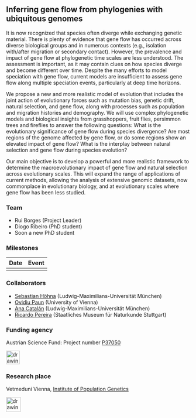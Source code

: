 ## Inferring gene flow from phylogenies with ubiquitous genomes

It is now recognized that species often diverge while exchanging genetic material. There is plenty of evidence that gene flow has occurred across diverse biological groups and in numerous contexts (e.g., isolation with/after migration or secondary contact). However, the prevalence and impact of gene flow at phylogenetic time scales are less understood. The assessment is important, as it may contain clues on how species diverge and become different over time. Despite the many efforts to model speciation with gene flow, current models are insufficient to assess gene flow along multiple speciation events, particularly at deep time horizons. 

We propose a new and more realistic model of evolution that includes the joint action of evolutionary forces such as mutation bias, genetic drift, natural selection, and gene flow, along with processes such as population and migration histories and demography. We will use complex phylogenetic models and biological insights from grasshoppers, fruit flies, persimmon trees and fireflies to answer the following questions: What is the evolutionary significance of gene flow during species divergence? Are most regions of the genome affected by gene flow, or do some regions show an elevated impact of gene flow? What is the interplay between natural selection and gene flow during species evolution? 

Our main objective is to develop a powerful and more realistic framework to determine the macroevolutionary impact of gene flow and natural selection across evolutionary scales. This will expand the range of applications of current methods, allowing the analysis of extensive genomic datasets, now commonplace in evolutionary biology, and at evolutionary scales where gene flow has been less studied. 

### Team

* Rui Borges (Project Leader)
* Diogo Ribeiro (PhD student)
* Soon a new PhD student

  
### Milestones

| Date  | Event  |
|---|---|
|    |   |



### Collaborators

* [Sebastian Höhna](https://hoehnalab.github.io//) (Ludwig-Maximilians-Universität München)
* [Ovidiu Paun](https://plantgenomics.univie.ac.at/about-us/group-members/ovidiu-paun/) (University of Vienna)
* [Ana Catalán](https://www.anacatalan-evolution.com/) (Ludwig-Maximilians-Universität München)
* [Ricardo Pereira](https://www.naturkundemuseum-bw.de/en/research/zoology/department-zoology/ricardo-pereira) (Staatliches Museum für Naturkunde Stuttgart)

### Funding agency

Austrian Science Fund: Project number [P37050](https://www.fwf.ac.at/forschungsradar/10.55776/P37050)

<img src="https://www.fwf.ac.at/fileadmin/Website/Logos/FWF_Logo.png" alt="drawing" height="37"/>



### Research place

Vetmeduni Vienna, [Institute of Population Genetics](https://www.vetmeduni.ac.at/en/population-genetics/)

<img src="https://encrypted-tbn0.gstatic.com/images?q=tbn:ANd9GcTqtEqWVgoHFUFuLA1IAJvk4-msp4ogQmS51dZiL7ik4z8KM5ZsLvSVWayBAB_ktNuCFw&usqp=CAU" alt="drawing" height="40"/>
